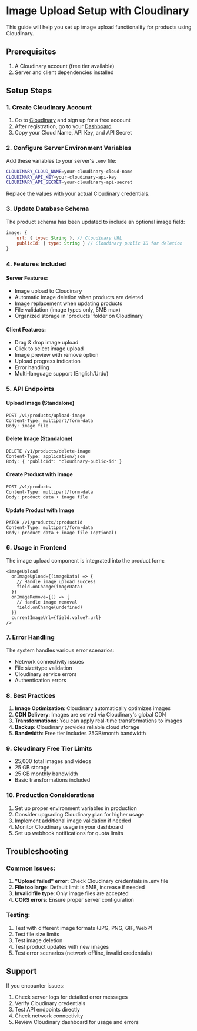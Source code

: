 # Image Upload Setup with Cloudinary

This guide will help you set up image upload functionality for products using Cloudinary.

## Prerequisites

1. A Cloudinary account (free tier available)
2. Server and client dependencies installed

## Setup Steps

### 1. Create Cloudinary Account

1. Go to [Cloudinary](https://cloudinary.com/) and sign up for a free account
2. After registration, go to your [Dashboard](https://cloudinary.com/console)
3. Copy your Cloud Name, API Key, and API Secret

### 2. Configure Server Environment Variables

Add these variables to your server's `.env` file:

```bash
CLOUDINARY_CLOUD_NAME=your-cloudinary-cloud-name
CLOUDINARY_API_KEY=your-cloudinary-api-key
CLOUDINARY_API_SECRET=your-cloudinary-api-secret
```

Replace the values with your actual Cloudinary credentials.

### 3. Update Database Schema

The product schema has been updated to include an optional image field:

```javascript
image: {
    url: { type: String }, // Cloudinary URL
    publicId: { type: String } // Cloudinary public ID for deletion
}
```

### 4. Features Included

#### Server Features:
- Image upload to Cloudinary
- Automatic image deletion when products are deleted
- Image replacement when updating products
- File validation (image types only, 5MB max)
- Organized storage in 'products' folder on Cloudinary

#### Client Features:
- Drag & drop image upload
- Click to select image upload
- Image preview with remove option
- Upload progress indication
- Error handling
- Multi-language support (English/Urdu)

### 5. API Endpoints

#### Upload Image (Standalone)
```
POST /v1/products/upload-image
Content-Type: multipart/form-data
Body: image file
```

#### Delete Image (Standalone)
```
DELETE /v1/products/delete-image
Content-Type: application/json
Body: { "publicId": "cloudinary-public-id" }
```

#### Create Product with Image
```
POST /v1/products
Content-Type: multipart/form-data
Body: product data + image file
```

#### Update Product with Image
```
PATCH /v1/products/:productId
Content-Type: multipart/form-data
Body: product data + image file (optional)
```

### 6. Usage in Frontend

The image upload component is integrated into the product form:

```tsx
<ImageUpload
  onImageUpload={(imageData) => {
    // Handle image upload success
    field.onChange(imageData)
  }}
  onImageRemove={() => {
    // Handle image removal
    field.onChange(undefined)
  }}
  currentImageUrl={field.value?.url}
/>
```

### 7. Error Handling

The system handles various error scenarios:
- Network connectivity issues
- File size/type validation
- Cloudinary service errors
- Authentication errors

### 8. Best Practices

1. **Image Optimization**: Cloudinary automatically optimizes images
2. **CDN Delivery**: Images are served via Cloudinary's global CDN
3. **Transformations**: You can apply real-time transformations to images
4. **Backup**: Cloudinary provides reliable cloud storage
5. **Bandwidth**: Free tier includes 25GB/month bandwidth

### 9. Cloudinary Free Tier Limits

- 25,000 total images and videos
- 25 GB storage
- 25 GB monthly bandwidth
- Basic transformations included

### 10. Production Considerations

1. Set up proper environment variables in production
2. Consider upgrading Cloudinary plan for higher usage
3. Implement additional image validation if needed
4. Monitor Cloudinary usage in your dashboard
5. Set up webhook notifications for quota limits

## Troubleshooting

### Common Issues:

1. **"Upload failed" error**: Check Cloudinary credentials in .env file
2. **File too large**: Default limit is 5MB, increase if needed
3. **Invalid file type**: Only image files are accepted
4. **CORS errors**: Ensure proper server configuration

### Testing:

1. Test with different image formats (JPG, PNG, GIF, WebP)
2. Test file size limits
3. Test image deletion
4. Test product updates with new images
5. Test error scenarios (network offline, invalid credentials)

## Support

If you encounter issues:
1. Check server logs for detailed error messages
2. Verify Cloudinary credentials
3. Test API endpoints directly
4. Check network connectivity
5. Review Cloudinary dashboard for usage and errors
